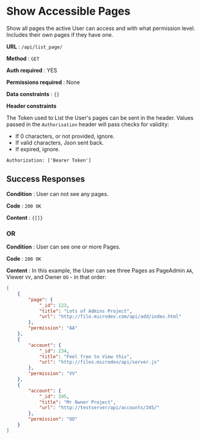 # Show Accessible Pages

Show all pages the active User can access and with what permission level.
Includes their own pages if they have one.

**URL** : `/api/list_page/`

**Method** : `GET`

**Auth required** : YES

**Permissions required** : None

**Data constraints** : `{}`

**Header constraints**

The Token used to List the User's pages can be sent in the
header. Values passed in the `Authorisation` header will pass  checks for validity:

- If 0 characters, or not provided, ignore.
- If valid characters, Json sent back.
- If expired, ignore.

```
Authorization: ['Bearer Token']
```

## Success Responses

**Condition** : User can not see any pages.

**Code** : `200 OK`

**Content** : `{[]}`

### OR

**Condition** : User can see one or more Pages.

**Code** : `200 OK`

**Content** : In this example, the User can see three Pages as PageAdmin
`AA`, Viewer `VV`, and Owner `OO` - in that order:

```json
[
    {
        "page": {
            "_id": 123,
            "title": "Lots of Admins Project",
            "url": "http://file.microdev.com/api/add/index.html"
        },
        "permission": "AA"
    },
    {
        "account": {
            "_id": 234,
            "title": "Feel free to View this",
            "url": "http://files.microdev/api/server.js"
        },
        "permission": "VV"
    },
    {
        "account": {
            "_id": 345,
            "title": "Mr Owner Project",
            "url": "http://testserver/api/accounts/345/"
        },
        "permission": "OO"
    }
]
```

